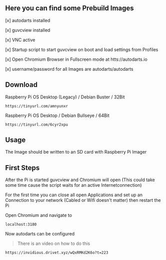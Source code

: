 ## Here you can find some Prebuild Images

[x] autodarts installed

[x] guvcview installed

[x] VNC active

[x] Startup script to start guvcview on boot and load settings from Profiles

[x] Open Chromium Browser in Fullscreen mode at htts://autodarts.io

[x] username/password for all Images are autodarts/autodarts


## Download

Raspberry Pi OS Desktop (Legacy) / Debian Buster / 32Bit
```
https://tinyurl.com/amnyunxr
```

Raspberry Pi OS Desktop / Debian Bullseye / 64Bit
```
https://tinyurl.com/6cyr2xpu
```


## Usage

The Image should be written to an SD card with Raspberry Pi Imager

## First Steps

After the Pi is started guvcview and Chromium will open (This could take some time cause the script waits for an active Internetconnection)

For the first time you can close all open Applications and set up an Connection to your network (Cabled or Wifi doesn't matter) then restart the Pi


Open Chromium and navigate to
```
localhost:3180
```

Now autodarts can be configured

> There is an video on how to do this
```
https://invidious.drivet.xyz/wQxRMKd2K6o?t=223
```
